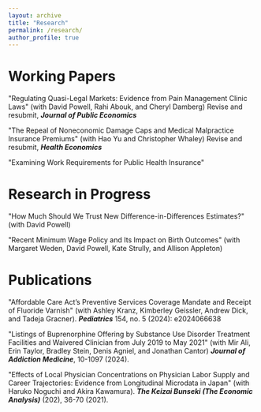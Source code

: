 ```yaml
---
layout: archive
title: "Research"
permalink: /research/
author_profile: true
---
```


Working Papers
======

"Regulating Quasi-Legal Markets: Evidence from Pain Management Clinic Laws" (with David Powell, Rahi Abouk, and Cheryl Damberg) Revise and resubmit, _**Journal of Public Economics**_
 
"The Repeal of Noneconomic Damage Caps and Medical Malpractice Insurance Premiums" (with Hao Yu and Christopher Whaley) Revise and resubmit, _**Health Economics**_

"Examining Work Requirements for Public Health Insurance"

Research in Progress
======
"How Much Should We Trust New Difference-in-Differences Estimates?" (with David Powell) 

"Recent Minimum Wage Policy and Its Impact on Birth Outcomes" (with Margaret Weden, David Powell, Kate Strully, and Allison Appleton) 

Publications
======

"Affordable Care Act’s Preventive Services Coverage Mandate and Receipt of Fluoride Varnish" (with Ashley Kranz, Kimberley Geissler, Andrew Dick, and Tadeja Gracner). _**Pediatrics**_ 154, no. 5 (2024): e2024066638  

"Listings of Buprenorphine Offering by Substance Use Disorder Treatment Facilities and Waivered Clinician from July 2019 to May 2021" (with Mir Ali, Erin Taylor, Bradley Stein, Denis Agniel, and Jonathan Cantor) _**Journal of Addiction Medicine**_, 10-1097 (2024). 

"Effects of Local Physician Concentrations on Physician Labor Supply and Career Trajectories: Evidence from Longitudinal Microdata in Japan" (with Haruko Noguchi and Akira Kawamura). _**The Keizai Bunseki (The Economic Analysis)**_ (202), 36-70 (2021).
